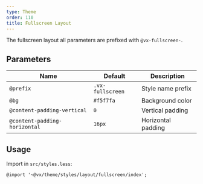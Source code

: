 ```yaml
---
type: Theme
order: 110
title: Fullscreen Layout
---
```


The fullscreen layout all parameters are prefixed with `@vx-fullscreen-`.

## Parameters

| Name | Default | Description |
| --- | --- | --- |
| `@prefix` | `.vx-fullscreen` | Style name prefix |
| `@bg` | `#f5f7fa` | Background color |
| `@content-padding-vertical` | `0` | Vertical padding |
| `@content-padding-horizontal` | `16px` | Horizontal padding |

## Usage

Import in `src/styles.less`:

```less
@import '~@vx/theme/styles/layout/fullscreen/index';
```

